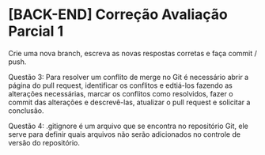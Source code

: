 # [BACK-END] Correção Avaliação Parcial 1

Crie uma nova branch, escreva as novas respostas corretas e faça commit / push.

Questão 3:
  Para resolver um conflito de merge no Git é necessário abrir a página do pull request, identificar os conflitos e edtiá-los fazendo as alterações necessárias, marcar os conflitos como resolvidos, fazer o commit das alterações e descrevê-las, atualizar o pull request e solicitar a conclusão.

Questão 4:
  .gitignore é um arquivo que se encontra no repositório Git, ele serve para definir quais arquivos não serão adicionados no controle de versão do repositório.
